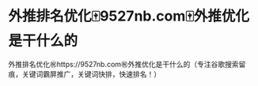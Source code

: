 # 外推排名优化🀄️9527nb.com🀄️外推优化是干什么的

外推排名优化㊗️https://9527nb.com㊗️外推优化是干什么的（专注谷歌搜索留痕，关键词霸屏推广，关键词快排，快速排名！）